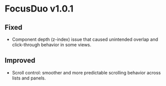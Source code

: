 # FocusDuo v1.0.1 

## Fixed
- Component depth (z-index) issue that caused unintended overlap and click-through behavior in some views.

## Improved
- Scroll control: smoother and more predictable scrolling behavior across lists and panels.
